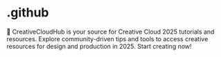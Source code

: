 # .github
🎨 CreativeCloudHub is your source for Creative Cloud 2025 tutorials and resources. Explore community-driven tips and tools to access creative resources for design and production in 2025. Start creating now!
